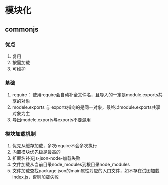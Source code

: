 # 模块化 
## commonjs
### 优点
1. 复用
2. 按需加载
3. 可维护
### 基础
1. require： 使用require会自动补全文件名，且导入的一定是module.exports共享的对象
2. modele.exports 与 exports指向的是同一对象，最终以module.exports共享对象为主
3. 导出modele.exports与exports不要混用
### 模块加载机制
1. 优先从缓存加载，多次require不会多次执行
2. 内置模块优先级是最高的
3. 扩展名补充js-json-node-加载失败
4. 文件加载从当前目录node_modules到根目录node_modules
5. 文件加载查找package.json的main属性对应的入口文件，如不存在试图加载index.js，否则加载失败
